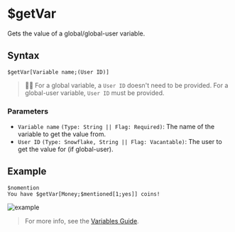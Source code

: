 # $getVar
Gets the value of a global/global-user variable.

## Syntax
```
$getVar[Variable name;(User ID)]
```

> 🧙‍♂️ For a global variable, a `User ID` doesn't need to be provided. For a global-user variable, `User ID` must be provided.

### Parameters
- `Variable name` `(Type: String || Flag: Required)`: The name of the variable to get the value from.
- `User ID` `(Type: Snowflake, String || Flag: Vacantable)`: The user to get the value for (if global-user).

## Example
```
$nomention
You have $getVar[Money;$mentioned[1;yes]] coins!
```

![example](https://user-images.githubusercontent.com/69215413/126073974-8fbd707f-aaeb-4500-9db2-7ac923b3df74.png)

> For more info, see the [Variables Guide](../guides/introduction/variables.md).
